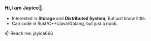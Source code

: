 ### Hi,I am Jayice👋.
- Interested in **Storage** and **Distributed System**, But just know little.
- Can code in Rust/C++/Java/Golang, but just a noob.

📫 Reach me: jayice666

<!--
**JayiceZ/JayiceZ** is a ✨ _special_ ✨ repository because its `README.md` (this file) appears on your GitHub profile.

Here are some ideas to get you started:

- 🔭 I’m currently working on ...
- 👯 I’m looking to collaborate on ...
- 🤔 I’m looking for help with ...
- 💬 Ask me about ...
- 📫 How to reach me: ...
- 😄 Pronouns: ...
- ⚡ Fun fact: ...
-->
